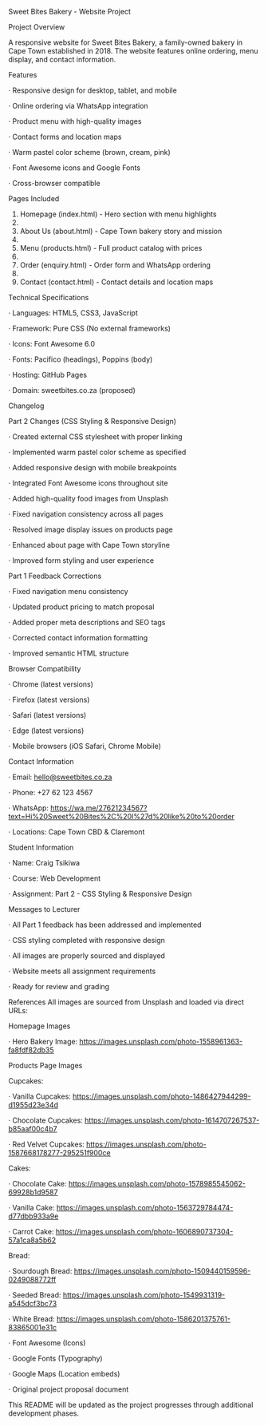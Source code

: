 Sweet Bites Bakery - Website Project

Project Overview

A responsive website for Sweet Bites Bakery, a family-owned bakery in Cape Town established in 2018. The website features online ordering, menu display, and contact information.

Features

· Responsive design for desktop, tablet, and mobile

· Online ordering via WhatsApp integration

· Product menu with high-quality images

· Contact forms and location maps

· Warm pastel color scheme (brown, cream, pink)

· Font Awesome icons and Google Fonts

· Cross-browser compatible

Pages Included

1. Homepage (index.html) - Hero section with menu highlights
2. 
3. About Us (about.html) - Cape Town bakery story and mission
4. 
5. Menu (products.html) - Full product catalog with prices
6. 
7. Order (enquiry.html) - Order form and WhatsApp ordering
8. 
9. Contact (contact.html) - Contact details and location maps

Technical Specifications

· Languages: HTML5, CSS3, JavaScript

· Framework: Pure CSS (No external frameworks)

· Icons: Font Awesome 6.0

· Fonts: Pacifico (headings), Poppins (body)

· Hosting: GitHub Pages

· Domain: sweetbites.co.za (proposed)


Changelog

Part 2 Changes (CSS Styling & Responsive Design)

· Created external CSS stylesheet with proper linking

· Implemented warm pastel color scheme as specified

· Added responsive design with mobile breakpoints

· Integrated Font Awesome icons throughout site

· Added high-quality food images from Unsplash

· Fixed navigation consistency across all pages

· Resolved image display issues on products page

· Enhanced about page with Cape Town storyline

· Improved form styling and user experience

Part 1 Feedback Corrections

· Fixed navigation menu consistency

· Updated product pricing to match proposal

· Added proper meta descriptions and SEO tags

· Corrected contact information formatting

· Improved semantic HTML structure

Browser Compatibility

· Chrome (latest versions)

· Firefox (latest versions)

· Safari (latest versions)

· Edge (latest versions)

· Mobile browsers (iOS Safari, Chrome Mobile)


Contact Information

· Email: hello@sweetbites.co.za

· Phone: +27 62 123 4567

· WhatsApp: https://wa.me/27621234567?text=Hi%20Sweet%20Bites%2C%20I%27d%20like%20to%20order

· Locations: Cape Town CBD & Claremont

Student Information

· Name: Craig Tsikiwa

· Course: Web Development

· Assignment: Part 2 - CSS Styling & Responsive Design

Messages to Lecturer

· All Part 1 feedback has been addressed and implemented

· CSS styling completed with responsive design

· All images are properly sourced and displayed

· Website meets all assignment requirements

· Ready for review and grading

References
All images are sourced from Unsplash and loaded via direct URLs:

Homepage Images

· Hero Bakery Image: https://images.unsplash.com/photo-1558961363-fa8fdf82db35

Products Page Images

Cupcakes:

· Vanilla Cupcakes: https://images.unsplash.com/photo-1486427944299-d1955d23e34d

· Chocolate Cupcakes: https://images.unsplash.com/photo-1614707267537-b85aaf00c4b7

· Red Velvet Cupcakes: https://images.unsplash.com/photo-1587668178277-295251f900ce

Cakes:

· Chocolate Cake: https://images.unsplash.com/photo-1578985545062-69928b1d9587

· Vanilla Cake: https://images.unsplash.com/photo-1563729784474-d77dbb933a9e

· Carrot Cake: https://images.unsplash.com/photo-1606890737304-57a1ca8a5b62

Bread:

· Sourdough Bread: https://images.unsplash.com/photo-1509440159596-0249088772ff

· Seeded Bread: https://images.unsplash.com/photo-1549931319-a545dcf3bc73

· White Bread: https://images.unsplash.com/photo-1586201375761-83865001e31c


· Font Awesome (Icons)

· Google Fonts (Typography)

· Google Maps (Location embeds)

· Original project proposal document

This README will be updated as the project progresses through additional development phases.
